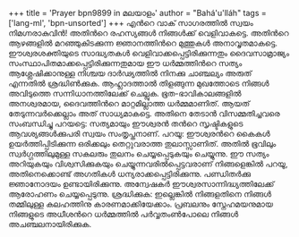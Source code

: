 +++
title = 'Prayer bpn9899 in മലയാളം'
author = "Bahá'u'lláh"
tags = ['lang-ml', 'bpn-unsorted']
+++
എന്‍റെ വാക് സാഗരത്തില്‍ സ്വയം നിമഗ്നരാകുവിന്‍! അതിന്‍റെ രഹസ്യങ്ങള്‍ നിങ്ങള്‍ക്ക് വെളിവാകട്ടെ. അതിന്‍റെ ആഴങ്ങളില്‍ മറഞ്ഞുകിടക്കുന്ന ജ്ഞാനത്തിന്‍റെ മുത്തുകള്‍ അനാവൃതമാകട്ടെ. ഈശ്വരശക്തിയുടെ സാദ്ധ്യതകള്‍ വെളിവാക്കപ്പെട്ടിരിക്കുന്നതും ദൈവസാമ്രാജ്യം സംസ്ഥാപിതമാക്കപ്പെട്ടിരിക്കുന്നതുമായ ഈ ധര്‍മ്മത്തിന്‍റെ സത്യം ആശ്ലേഷിക്കാനുള്ള നിശ്ചയ ദാര്‍ഢ്യത്തില്‍ നിനക്കു ചാഞ്ചല്യം അരുത് എന്നതില്‍ ശ്രദ്ധിണ്‍ക്കുക. ആഹ്ലാദത്താല്‍ തിളങ്ങുന്ന മുഖത്തോടെ നിങ്ങള്‍ അവിടുത്തെ സന്നിധാനത്തിലേക്ക് ചെല്ലുക. ഭൂത-ഭാവികാലങ്ങളില്‍ അനശ്വരമായ, ദൈവത്തിന്‍റെ മാറ്റമില്ലാത്ത ധര്‍മ്മമാണിത്. ആയത് തേടുന്നവര്‍ക്കെല്ലാം അത് സാധ്യമാകട്ടെ. അതിനെ തേടാന്‍ വിസമ്മതിച്ചവരെ സംബന്ധിച്ചു പറയട്ടെ: സത്യമായും ഈശ്വരന്‍ തന്‍റെ സൃഷ്ടികളുടെ ആവശ്യങ്ങള്‍ക്കുപരി സ്വയം സംതൃപ്തനാണ്.
പറയൂ: ഈശ്വരന്‍റെ കൈകള്‍ ഉയര്‍ത്തിപ്പിടിക്കുന്ന ഒരിക്കലും തെറ്റുവരാത്ത തുലാസ്സാണിത്. അതില്‍ ഭൂവിലും സ്വര്‍ഗ്ഗത്തിലുമുള്ള സകലരും തുലനം ചെയ്യപ്പെടുകയും ചെയ്യുന്നു. ഈ സത്യം അറിയുകയും വിശ്വസിക്കുകയും ചെയ്യുന്നവരില്‍പ്പെട്ടവരാണ് നിങ്ങളെങ്കില്‍ പറയൂ, അതിനെക്കൊണ്ട് അഗതികള്‍ ധന്യരാക്കപ്പെട്ടിരിക്കുന്നു. പണ്ഡിതര്‍ക്കു ജ്ഞാനോദയം ഉണ്ടായിരിക്കുന്നു. അന്വേഷകര്‍ ഈശ്വരസാന്നിദ്ധ്യത്തിലേക്ക് ആരോഹണം ചെയ്യപ്പെടുന്നു. ശ്രദ്ധിക്കുക: ഇല്ലെങ്കില്‍ നിങ്ങളതിനെ നിങ്ങള്‍ തമ്മിലുള്ള കലഹത്തിനു കാരണമാക്കിയേക്കാം. പ്രബലനും സ്നേഹമയനുമായ നിങ്ങളുടെ അധീശന്‍റെ ധര്‍മ്മത്തില്‍ പര്‍വ്വതംണ്‍പോലെ നിങ്ങള്‍ അചഞ്ചലനായിരിക്കുക.
